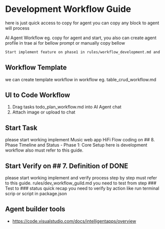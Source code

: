 # Development Workflow Guide

here is just quick access to copy for agent you can copy any block to agent will process

AI Agent Workflow
eg. copy for agent and start, you also can create agent profile in trae ai for bellow prompt or manually copy bellow

```md
Start implement feature on phase1 in rules/workflow_development.md and rules/project_feature_status.md include coding, testing, verify Done base on 7. Definition of DONE see more in rules/workflow_development.md
```

## Workflow Template

we can create template workflow in workflow eg. table_crud_workflow.md

## UI to Code Workflow

1. Drag tasks todo_plan_workflow.md into AI Agent chat
2. Attach image or upload to chat

## Start Task

please start working implement Music web app HiFi Flow  coding on ## 8. Phase Timeline and Status  - Phase 1: Core Setup here is development workflow also must refer to this guide.

## Start Verify on ## 7. Definition of DONE

please start working implement and verify process step by step must refer to this guide. rules/dev_workflow_guild.md
you need to test from step ### Test to ### status
quick recap you need to verify by action like run terminal scrip or script in package.json

## Agent builder tools

- <https://code.visualstudio.com/docs/intelligentapps/overview>
